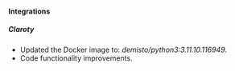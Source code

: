 #### Integrations

##### Claroty

- Updated the Docker image to: *demisto/python3:3.11.10.116949*.
- Code functionality improvements.

